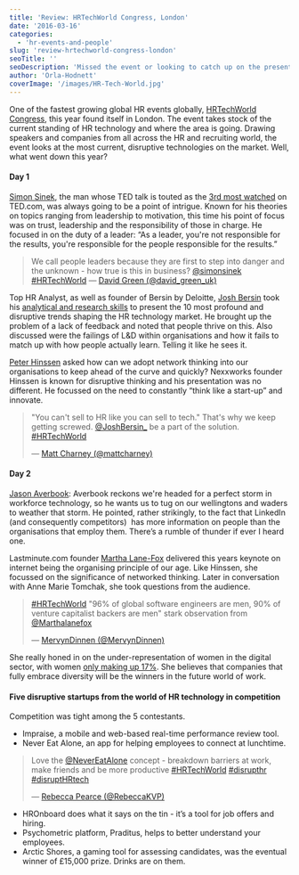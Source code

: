 ```yaml
---
title: 'Review: HRTechWorld Congress, London'
date: '2016-03-16'
categories:
  - 'hr-events-and-people'
slug: 'review-hrtechworld-congress-london'
seoTitle: ''
seoDescription: 'Missed the event or looking to catch up on the presentations you couldn’t make? Here’s some of the key points from one of HR and recruiting’s biggest events.'
author: 'Orla-Hodnett'
coverImage: '/images/HR-Tech-World.jpg'
---
```


One of the fastest growing global HR events globally, [HRTechWorld Congress](https://twitter.com/HRTechWorld), this year found itself in London. The event takes stock of the current standing of HR technology and where the area is going. Drawing speakers and companies from all across the HR and recruiting world, the event looks at the most current, disruptive technologies on the market. Well, what went down this year?

#### Day 1

[Simon Sinek](https://mobile.twitter.com/simonsinek), the man whose TED talk is touted as the [3rd most watched](https://www.ted.com/talks/simon_sinek_how_great_leaders_inspire_action?language=en) on TED.com, was always going to be a point of intrigue. Known for his theories on topics ranging from leadership to motivation, this time his point of focus was on trust, leadership and the responsibility of those in charge. He focused in on the duty of a leader: “As a leader, you're not responsible for the results, you're responsible for the people responsible for the results.”

<blockquote class="twitter-tweet" data-lang="en"><p dir="ltr" lang="en">We call people leaders because they are first to step into danger and the unknown - how true is this in business? <a href="https://twitter.com/simonsinek">@simonsinek</a> <a href="https://twitter.com/hashtag/HRTechWorld?src=hash">#HRTechWorld</a> — <a href="https://twitter.com/david_green_uk/status/709676338433691649">David Green (@david_green_uk)</a></p></blockquote>
<script src="//platform.twitter.com/widgets.js" async charset="utf-8"></script>

Top HR Analyst, as well as founder of Bersin by Deloitte, [Josh Bersin](https://mobile.twitter.com/Josh_Bersin) took his [analytical and research skills](http://searchfinancialapplications.techtarget.com/news/4500278397/Golden-age-of-HR-predictive-analytics-on-horizon-report-says) to present the 10 most profound and disruptive trends shaping the HR technology market. He brought up the problem of a lack of feedback and noted that people thrive on this. Also discussed were the failings of L&D within organisations and how it fails to match up with how people actually learn. Telling it like he sees it.

[Peter Hinssen](https://mobile.twitter.com/hinssen) asked how can we adopt network thinking into our organisations to keep ahead of the curve and quickly? Nexxworks founder Hinssen is known for disruptive thinking and his presentation was no different. He focussed on the need to constantly “think like a start-up” and innovate.

<blockquote class="twitter-tweet" data-lang="en"><p dir="ltr" lang="en">"You can't sell to HR like you can sell to tech." That's why we keep getting screwed. <a href="https://twitter.com/JoshBersin_">@JoshBersin_</a> be a part of the solution. <a href="https://twitter.com/hashtag/HRTechWorld?src=hash">#HRTechWorld</a></p>— <a href="https://twitter.com/mattcharney/status/709695514476998656">Matt Charney (@mattcharney)</a></blockquote>
<script src="//platform.twitter.com/widgets.js" async charset="utf-8"></script>

#### Day 2

[Jason Averbook](https://mobile.twitter.com/jasonaverbook): Averbook reckons we're headed for a perfect storm in workforce technology, so he wants us to tug on our wellingtons and waders to weather that storm. He pointed, rather strikingly, to the fact that LinkedIn (and consequently competitors)  has more information on people than the organisations that employ them. There’s a rumble of thunder if ever I heard one.

Lastminute.com founder [Martha Lane-Fox](https://mobile.twitter.com/Marthalanefox) delivered this years keynote on internet being the organising principle of our age. Like Hinssen, she focussed on the significance of networked thinking. Later in conversation with Anne Marie Tomchak, she took questions from the audience.

<blockquote class="twitter-tweet" data-lang="en"><p dir="ltr" lang="en"><a href="https://twitter.com/hashtag/HRTechWorld?src=hash">#HRTechWorld</a> "96% of global software engineers are men, 90% of venture capitalist backers are men" stark observation from <a href="https://twitter.com/Marthalanefox">@Marthalanefox</a></p>— <a href="https://twitter.com/MervynDinnen/status/710115999178162177">MervynDinnen (@MervynDinnen)</a></blockquote>
<script src="//platform.twitter.com/widgets.js" async charset="utf-8"></script>

She really honed in on the under-representation of women in the digital sector, with women [only making up 17%](https://www.thetechpartnership.com/globalassets/pdfs/research-2015/womeninit_scorecard_2015.pdf). She believes that companies that fully embrace diversity will be the winners in the future world of work.

#### Five disruptive startups from the world of HR technology in competition

Competition was tight among the 5 contestants.

- Impraise, a mobile and web-based real-time performance review tool.
- Never Eat Alone, an app for helping employees to connect at lunchtime.

<blockquote class="twitter-tweet" data-lang="en"><p dir="ltr" lang="en">Love the <a href="https://twitter.com/NeverEatAlone">@NeverEatAlone</a> concept - breakdown barriers at work, make friends and be more productive <a href="https://twitter.com/hashtag/HRTechWorld?src=hash">#HRTechWorld</a> <a href="https://twitter.com/hashtag/disrupthr?src=hash">#disrupthr</a> <a href="https://twitter.com/hashtag/disruptHRtech?src=hash">#disruptHRtech</a></p>— <a href="https://twitter.com/RebeccaKVP/status/709727181660942336">Rebecca Pearce (@RebeccaKVP)</a></blockquote>
<script src="//platform.twitter.com/widgets.js" async charset="utf-8"></script>

- HROnboard does what it says on the tin - it’s a tool for job offers and hiring.
- Psychometric platform, Praditus, helps to better understand your employees.
- Arctic Shores, a gaming tool for assessing candidates, was the eventual winner of £15,000 prize. Drinks are on them.
